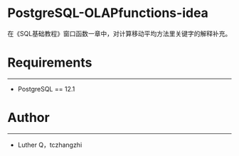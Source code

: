 # PostgreSQL-OLAPfunctions-idea
在《SQL基础教程》窗口函数一章中，对计算移动平均方法里关键字的解释补充。


# Requirements
----
* PostgreSQL == 12.1


# Author
----
* Luther Q，tczhangzhi
